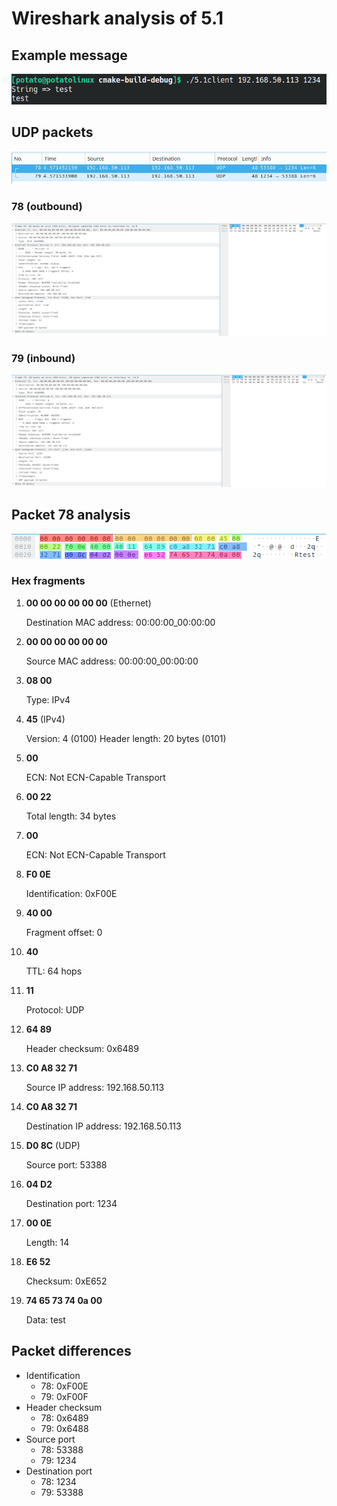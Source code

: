 # Wireshark analysis of 5.1

## Example message

![console.png](img%2Fconsole.png)

## UDP packets

![packets.png](img%2Fpackets.png)

### 78 (outbound)

![78.png](img%2F78.png)

### 79 (inbound)

![79.png](img%2F79.png)

## Packet 78 analysis

![78hl.png](img%2F78hl.png)

### Hex fragments

1. **00 00 00 00 00 00** (Ethernet)

   Destination MAC address: 00:00:00_00:00:00
2. **00 00 00 00 00 00**

   Source MAC address: 00:00:00_00:00:00
3. **08 00**

    Type: IPv4
4. **45** (IPv4)

   Version: 4 (0100)
   Header length: 20 bytes (0101)
5. **00**

   ECN: Not ECN-Capable Transport
6. **00 22**

   Total length: 34 bytes
7. **00**

   ECN: Not ECN-Capable Transport
8. **F0 0E**

   Identification: 0xF00E
9. **40 00**

   Fragment offset: 0
10. **40**

    TTL: 64 hops
11. **11**

    Protocol: UDP
12. **64 89**

    Header checksum: 0x6489
13. **C0 A8 32 71**

    Source IP address: 192.168.50.113
14. **C0 A8 32 71**

    Destination IP address: 192.168.50.113
15. **D0 8C** (UDP)

    Source port: 53388
16. **04 D2**

    Destination port: 1234
17. **00 0E**

    Length: 14
18. **E6 52**

    Checksum: 0xE652
19. **74 65 73 74 0a 00**

    Data: test

## Packet differences

- Identification
  - 78: 0xF00E
  - 79: 0xF00F
- Header checksum
  - 78: 0x6489
  - 79: 0x6488
- Source port
  - 78: 53388
  - 79: 1234
- Destination port
  - 78: 1234
  - 79: 53388